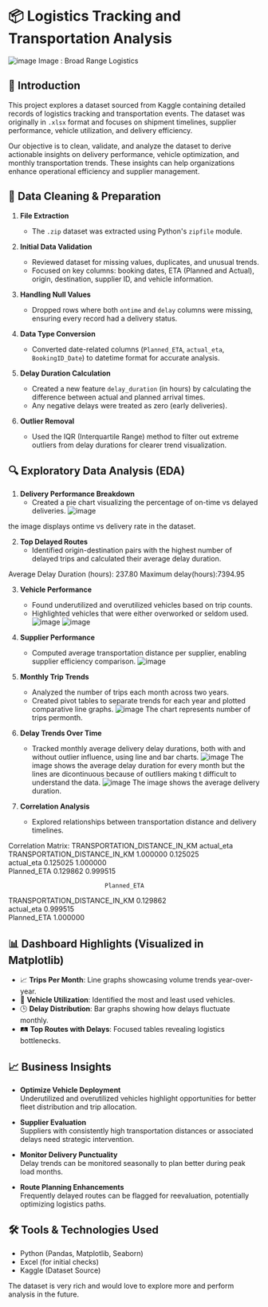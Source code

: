 

# 📦 Logistics Tracking and Transportation Analysis
![image](https://github.com/user-attachments/assets/35607d84-67be-44ad-b390-d9fabbd2797f)
Image : Broad Range Logistics
## 📌 Introduction
This project explores a dataset sourced from Kaggle containing detailed records of logistics tracking and transportation events. The dataset was originally in `.xlsx` format and focuses on shipment timelines, supplier performance, vehicle utilization, and delivery efficiency.

Our objective is to clean, validate, and analyze the dataset to derive actionable insights on delivery performance, vehicle optimization, and monthly transportation trends. These insights can help organizations enhance operational efficiency and supplier management.

## 🧹 Data Cleaning & Preparation

1. **File Extraction**
   - The `.zip` dataset was extracted using Python's `zipfile` module.

2. **Initial Data Validation**
   - Reviewed dataset for missing values, duplicates, and unusual trends.
   - Focused on key columns: booking dates, ETA (Planned and Actual), origin, destination, supplier ID, and vehicle information.

3. **Handling Null Values**
   - Dropped rows where both `ontime` and `delay` columns were missing, ensuring every record had a delivery status.

4. **Data Type Conversion**
   - Converted date-related columns (`Planned_ETA`, `actual_eta`, `BookingID_Date`) to datetime format for accurate analysis.
   
5. **Delay Duration Calculation**
   - Created a new feature `delay_duration` (in hours) by calculating the difference between actual and planned arrival times.
   - Any negative delays were treated as zero (early deliveries).

6. **Outlier Removal**
   - Used the IQR (Interquartile Range) method to filter out extreme outliers from delay durations for clearer trend visualization.


## 🔍 Exploratory Data Analysis (EDA)

1. **Delivery Performance Breakdown**
   - Created a pie chart visualizing the percentage of on-time vs delayed deliveries.
![image](https://github.com/user-attachments/assets/ca1e0d3c-1734-466b-b214-67c63d30f6f0)

the image displays ontime vs delivery rate in the dataset.

2. **Top Delayed Routes**
   - Identified origin-destination pairs with the highest number of delayed trips and calculated their average delay duration.

Average Delay Duration (hours): 237.80
Maximum delay(hours):7394.95

3. **Vehicle Performance**
   - Found underutilized and overutilized vehicles based on trip counts.
   - Highlighted vehicles that were either overworked or seldom used.
![image](https://github.com/user-attachments/assets/63d9b18e-e7e1-4d6f-9c3e-fc39f60d2924)
![image](https://github.com/user-attachments/assets/c6f749cb-47df-43e6-a69a-f2220e302b9a)


4. **Supplier Performance**
   - Computed average transportation distance per supplier, enabling supplier efficiency comparison.
![image](https://github.com/user-attachments/assets/ccec1b7f-f079-4dac-800e-44cb3f69f57b)

5. **Monthly Trip Trends**
   - Analyzed the number of trips each month across two years.
   - Created pivot tables to separate trends for each year and plotted comparative line graphs.
![image](https://github.com/user-attachments/assets/b0cfdc50-802c-4a4f-be03-36409a81e11d)
The chart represents number of trips permonth. 
6. **Delay Trends Over Time**
   - Tracked monthly average delivery delay durations, both with and without outlier influence, using line and bar charts.
![image](https://github.com/user-attachments/assets/5c57257a-b4d3-4ce0-8601-167307c67fa2)
The image shows the average delay duration for every month but the lines are dicontinuous because of outlliers making t difficult to understand the data. 
![image](https://github.com/user-attachments/assets/5e599169-be56-4437-9198-6285c0f2eb2a)
The image shows the average delivery duration.    
7. **Correlation Analysis**
   - Explored relationships between transportation distance and delivery timelines.

Correlation Matrix:
                               TRANSPORTATION_DISTANCE_IN_KM  actual_eta  \
TRANSPORTATION_DISTANCE_IN_KM                       1.000000    0.125025   
actual_eta                                          0.125025    1.000000   
Planned_ETA                                         0.129862    0.999515   

                               Planned_ETA  
TRANSPORTATION_DISTANCE_IN_KM     0.129862  
actual_eta                        0.999515  
Planned_ETA                       1.000000 



## 📊 Dashboard Highlights (Visualized in Matplotlib)

- 📈 **Trips Per Month**: Line graphs showcasing volume trends year-over-year.
- 🚛 **Vehicle Utilization**: Identified the most and least used vehicles.
- 🕒 **Delay Distribution**: Bar graphs showing how delays fluctuate monthly.
- 🛤️ **Top Routes with Delays**: Focused tables revealing logistics bottlenecks.



## 📈 Business Insights

- **Optimize Vehicle Deployment**  
  Underutilized and overutilized vehicles highlight opportunities for better fleet distribution and trip allocation.

- **Supplier Evaluation**  
  Suppliers with consistently high transportation distances or associated delays need strategic intervention.

- **Monitor Delivery Punctuality**  
  Delay trends can be monitored seasonally to plan better during peak load months.

- **Route Planning Enhancements**  
  Frequently delayed routes can be flagged for reevaluation, potentially optimizing logistics paths.



## 🛠️ Tools & Technologies Used

- Python (Pandas, Matplotlib, Seaborn)
- Excel (for initial checks)
- Kaggle (Dataset Source)

The dataset is very rich and would love to explore more and perform analysis in the future. 
